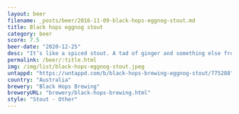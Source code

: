 ```yaml
---
layout: beer
filename: _posts/beer/2016-11-09-black-hops-eggnog-stout.md
title: Black hops eggnog stout
category: beer
score: 7.5
beer-date: "2020-12-25"
desc: "It’s like a spiced stout. A tad of ginger and something else from Christmas"
permalink: /beer/:title.html
img: /img/list/black-hops-eggnog-stout.jpeg
untappd: "https://untappd.com/b/black-hops-brewing-eggnog-stout/775288"
country: "Australia"
brewery: "Black Hops Brewing"
breweryURL: "brewery/black-hops-brewing.html"
style: "Stout - Other"
---
```

